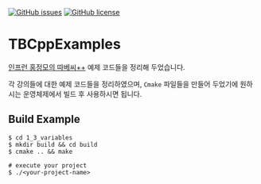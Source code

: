 [![GitHub issues](https://img.shields.io/github/issues/kimsooyoung/TBCppExamples)](https://github.com/kimsooyoung/TBCppExamples/issues) 
[![GitHub license](https://img.shields.io/github/license/kimsooyoung/TBCppExamples)](https://github.com/kimsooyoung/TBCppExamples)

# TBCppExamples

[인프런 홍정모의 따베씨++](https://www.inflearn.com/course/following-c-plus) 예제 코드들을 정리해 두었습니다.

각 강의들에 대한 예제 코드들을 정리하였으며, `Cmake` 파일들을 만들어 두었기에 원하시는 운영체제에서 빌드 후 사용하시면 됩니다.

## Build Example

```
$ cd 1_3_variables
$ mkdir build && cd build
$ cmake .. && make

# execute your project
$ ./<your-project-name>
```
